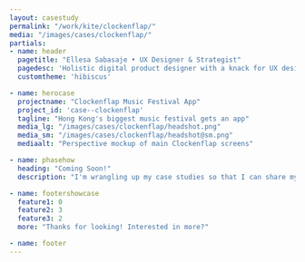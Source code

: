 ```yaml
---
layout: casestudy
permalink: "/work/kite/clockenflap/"
media: "/images/cases/clockenflap/"
partials:
- name: header
  pagetitle: "Ellesa Sabasaje • UX Designer & Strategist"
  pagedesc: 'Holistic digital product designer with a knack for UX design, UX strategy, UX research, prototyping and front-end development'
  customtheme: 'hibiscus'

- name: herocase
  projectname: "Clockenflap Music Festival App"
  project_id: 'case--clockenflap'
  tagline: "Hong Kong's biggest music festival gets an app"
  media_lg: "/images/cases/clockenflap/headshot.png"
  media_sm: "/images/cases/clockenflap/headshot@sm.png"
  mediaalt: "Perspective mockup of main Clockenflap screens"

- name: phasehow
  heading: "Coming Soon!"
  description: "I'm wrangling up my case studies so that I can share my passion for creating great products and making a difference. Stay tuned!"

- name: footershowcase
  feature1: 0
  feature2: 3
  feature3: 2
  more: "Thanks for looking! Interested in more?"

- name: footer
---
```

